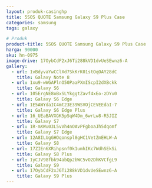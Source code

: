 ```yaml
---
layout: produk-casinghp
title: 5SOS QUOTE Samsung Galaxy S9 Plus Case
categories: samsung
tags: galaxy

# Produk
product-title: 5SOS QUOTE Samsung Galaxy S9 Plus Case
harga: 90000
sku: hn-0975
image-drive: 17OybCdF2xJ6Ti288kVD1dvUeSEwnz6-A
gallery:
  - url: 1vBdyvaYwCClXd7SkKrK01stOqOAY28dC
    title: Galaxy Note 8
  - url: 1xu9-wWGAPlnO50PaaPXmIScpI2dXBckk
    title: Galaxy S6
  - url: 105ErgNE8oBxSLYkggtZavf4xEo-zDYu0
    title: Galaxy S6 Edge
  - url: 1E5AWYdaIC4mt23E39WSVOjCEVEEdaI-7
    title: Galaxy S6 Edge Plus
  - url: 16_UEaBAVXGK5pSqW4Dm_6wrLw8-R5JIZ
    title: Galaxy S7
  - url: 1R-mXWu03L5vVh4nOAvPFgboaJh5dqomf
    title: Galaxy S7 Edge
  - url: 12A8ILUgGHOqonspl8gHC1VetZmEHLW-A
    title: Galaxy S8
  - url: 17ZIEn6XRihpsnf0k1umhIKc7WdhSEkSi
    title: Galaxy S8 Plus
  - url: 1yCJV98fbk94abQp2bWC5vO2DhKVCfgL9
    title: Galaxy S9
  - url: 17OybCdF2xJ6Ti288kVD1dvUeSEwnz6-A
    title: Galaxy S9 Plus
---
```

